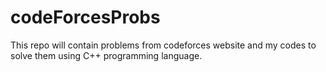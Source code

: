# codeForcesProbs
This repo will contain problems from codeforces website and my codes to solve them using C++ programming language.
